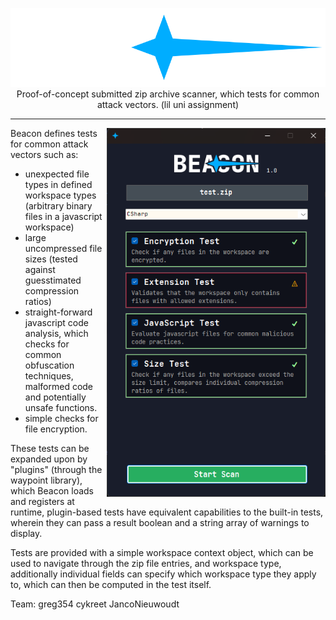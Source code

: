 <p align="center">
    <img src="Resources/beacon.png" />
    <span>Proof-of-concept submitted zip archive scanner, which tests for common attack vectors. (lil uni assignment)</span>
</p>

<hr />

<img src="Resources/preview.png" align="right" width="350"  />

Beacon defines tests for common attack vectors such as:
- unexpected file types in defined workspace types (arbitrary binary files in a javascript workspace)
- large uncompressed file sizes (tested against guesstimated compression ratios)
- straight-forward javascript code analysis, which checks for common obfuscation techniques, malformed code and potentially unsafe functions.
- simple checks for file encryption.

These tests can be expanded upon by "plugins" (through the waypoint library), which Beacon loads and registers at runtime, plugin-based tests have equivalent capabilities to the built-in tests, wherein they can pass a result boolean and a string array of warnings to display.

Tests are provided with a simple workspace context object, which can be used to navigate through the zip file entries, and workspace type, additionally individual fields can specify which workspace type they apply to, which can then be computed in the test itself.

Team:
greg354
cykreet
JancoNieuwoudt
